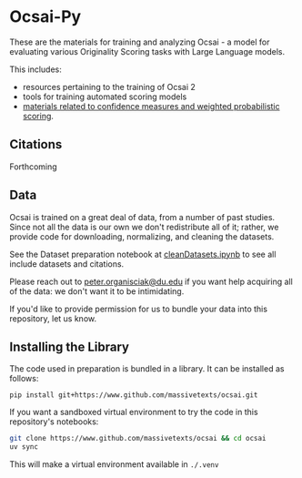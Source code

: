 # Ocsai-Py

These are the materials for training and analyzing Ocsai - a model for evaluating various Originality Scoring tasks with Large Language models.

This includes:
- resources pertaining to the training of Ocsai 2
- tools for training automated scoring models
- [materials related to confidence measures and weighted probabilistic scoring](./notebooks/evaluation/LogProbsOcsai1.ipynb).

## Citations 

Forthcoming

## Data

Ocsai is trained on a great deal of data, from a number of past studies. Since not all the data is our own we don't redistribute all of it; rather, we provide code for downloading, normalizing, and cleaning the datasets.

See the Dataset preparation notebook at [cleanDatasets.ipynb](notebooks/cleanDatasets.ipynb) to see all include datasets and citations.

Please reach out to <peter.organisciak@du.edu> if you want help acquiring all of the data: we don't want it to be intimidating.

If you'd like to provide permission for us to bundle your data into this repository, let us know.


## Installing the Library

The code used in preparation is bundled in a library. It can be installed as follows: 

```
pip install git+https://www.github.com/massivetexts/ocsai.git
```

If you want a sandboxed virtual environment to try the code in this repository's notebooks:

```bash
git clone https://www.github.com/massivetexts/ocsai && cd ocsai
uv sync
```

This will make a virtual environment available in `./.venv`